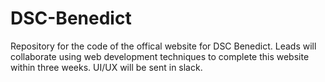 # DSC-Benedict
Repository for the code of the offical website for DSC Benedict. Leads will collaborate using web development techniques to complete this website within three weeks. UI/UX will be sent in slack.
